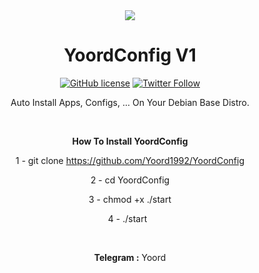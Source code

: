 <center>
<img src="http://s7.picofile.com/file/8378262742/1.png">
<center/>

# YoordConfig V1 
 [![GitHub license](https://img.shields.io/github/license/persepolisdm/persepolis.svg)](https://github.com/persepolisdm/persepolis/blob/master/LICENSE) [![Twitter Follow](https://img.shields.io/twitter/follow/persepolisdm.svg?style=social&label=Follow)](https://twitter.com/Yoord1992)

Auto Install Apps, Configs, ... On Your Debian Base Distro.
<p>


  &nbsp;

<b>How To Install YoordConfig</b>

1 - git clone https://github.com/Yoord1992/YoordConfig
<p>
2 - cd YoordConfig
<p>
3 - chmod +x ./start
<p>
4 - ./start
&nbsp;
  <p>
    <p>
&nbsp;
&nbsp;
<p>
<b>Telegram :</b> Yoord
<p>
